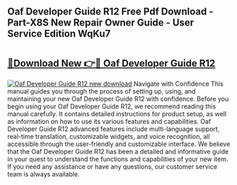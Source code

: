## Oaf Developer Guide R12 Free Pdf Download - Part-X8S New Repair Owner Guide - User Service Edition WqKu7

# <h2><a href="http://bc55748.oget.top/?id=Oaf+Developer+Guide+R12">🔗Download New 👉🔴 Oaf Developer Guide R12</a></h2>

[![Oaf Developer Guide R12 new download](https://i.imgur.com/5g1atiW.png)](http://bc55748.oget.top/?id=Oaf+Developer+Guide+R12)
Navigate with Confidence This manual guides you through the process of setting up, using, and maintaining your new Oaf Developer Guide R12 with confidence. Before you begin using your Oaf Developer Guide R12, we recommend reading this manual carefully. It contains detailed instructions for product setup, as well as information on how to use its various features and capabilities. Oaf Developer Guide R12 advanced features include multi-language support, real-time translation, customizable widgets, and voice recognition, all accessible through the user-friendly and customizable interface. We believe that the Oaf Developer Guide R12 has been a detailed and informative guide in your quest to understand the functions and capabilities of your new item. If you need any assistance or have any questions, our customer service team is always available.
